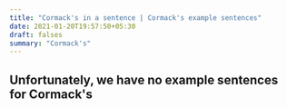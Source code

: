 ```yaml
---
title: "Cormack's in a sentence | Cormack's example sentences"
date: 2021-01-20T19:57:50+05:30
draft: falses
summary: "Cormack's"
---
```

## Unfortunately, we have no example sentences for Cormack's                 
